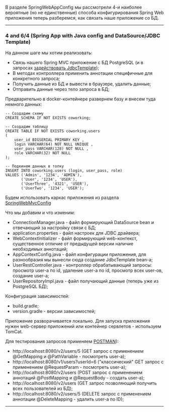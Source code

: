 В разделе SpringWebAppConfig мы рассмотрели 4-и наиболее вероятные (но не единственные) способа конфигурирования 
Spring Web приложения теперь разберемся, как связать наше приложение со БД.
________________________________________________________________________________________________________________________
### 4 and 6/4 (Spring App with Java config and DataSource/JDBC Template)

На данном шаге мы хотим реализовать: 
- Связь нашего Spring MVC приложение с БД PostgreSQL (и в запросах [задействовать JdbcTemplate](https://docs.spring.io/spring-framework/docs/4.3.20.RELEASE/spring-framework-reference/html/jdbc.html));
- В методах контроллера применить аннотации специфичные для конкретного запроса;
- Получить данные из БД и вывести в браузере, удалить данные; 
- Отправить данные через тело запроса в БД;


Предварительно в docker-контейнере развернем базу и внесем туда немного данных:

    -- Создадим схему
    CREATE SCHEMA IF NOT EXISTS coworking;

    -- Создадим таблицу
    CREATE TABLE IF NOT EXISTS coworking.users
    (
        user_id BIGSERIAL PRIMARY KEY ,
        login VARCHAR(64) NOT NULL UNIQUE ,
        user_pass VARCHAR(128) NOT NULL ,
        role VARCHAR(32) NOT NULL
    );

    -- Подкинем данных в топку
    INSERT INTO coworking.users (login, user_pass, role)
    VALUES ('Admin', '1234', 'ADMIN'),
           ('User', '1234', 'USER'),
           ('UserThree', '4321', 'USER'),
           ('UserTwo', '1234', 'USER');

Будем использовать каркас приложения из раздела [SpringWebMvcConfig](https://github.com/JcoderPaul/Evolution_app_development/tree/master/SpringWebAppConfig/SpringWebMvcConfig)

Что мы добавим и что изменим:
- ConnectionManager.java - файл формирующий DataSource bean и отвечающий за настройку связи с БД;
- application.properties - файл настроек для JDBC драйвера;
- WebContextInitializer - файл формирующий web-контекст, существенное отличие от предыдущей версии наличие необходимых аннотаций;
- AppContextConfig.java - файл конфигурации приложения, для разнообразия мы вынесли сюда создание JdbcTemplate bean-a;
- UserRestController.java - контроллер обрабатывающий запросы: просмотр user-a по id, удаление user-a по id, просмотр всех user-ов, создание user-a;
- UserRepositoryImpl.java - файл получающий данные (теперь уже из PostgreSQL БД);

Конфигурация зависимостей:
- build.gradle;
- version.gradle - версии зависимостей;

Приложение разворачивается локально. Для запуска приложения нужен web-сервер приложений или контейнер сервлетов - 
используем TomCat.

Для тестирования запросов применяем [POSTMAN](https://www.postman.com/)): 
- http://localhost:8080/v2/users/5 (GET запрос с применением @GetMapping и @PathVariable - посмотреть user-a);
- http://localhost:8080/v1/users?userId=6 ("классический" GET запрос с применением @RequestParam  - посмотреть user-a);
- http://localhost:8080/v2/users (POST запрос с применением аннотаций @PostMapping и @RequestBody - создать user-a);
- http://localhost:8080/v2/users (GET запрос позволяющий получить всех пользователей из БД);
- http://localhost:8080/v2/users/5 (DELETE запрос с применением аннотации @DeleteMapping - удалить user-a по ID);
________________________________________________________________________________________________________________________